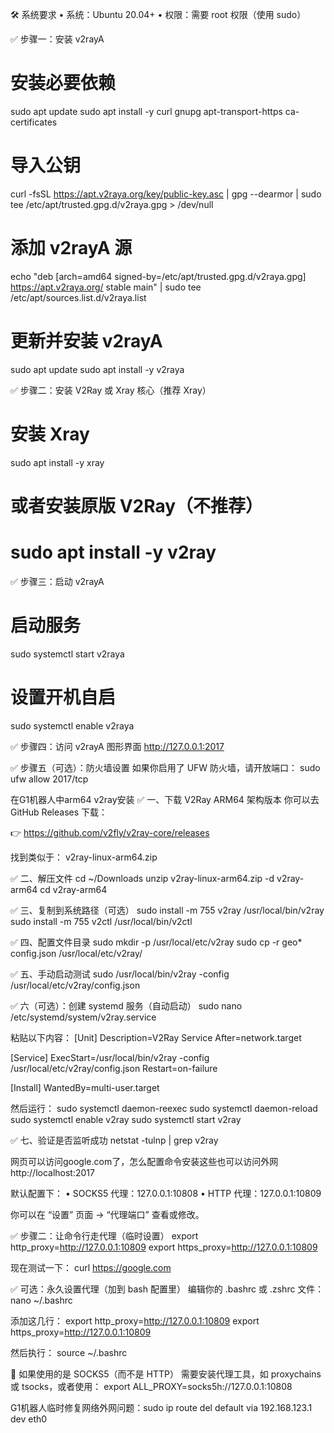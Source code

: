 🛠️ 系统要求
	•	系统：Ubuntu 20.04+
	•	权限：需要 root 权限（使用 sudo）

✅ 步骤一：安装 v2rayA

# 安装必要依赖
sudo apt update
sudo apt install -y curl gnupg apt-transport-https ca-certificates

# 导入公钥
curl -fsSL https://apt.v2raya.org/key/public-key.asc | gpg --dearmor | sudo tee /etc/apt/trusted.gpg.d/v2raya.gpg > /dev/null

# 添加 v2rayA 源
echo "deb [arch=amd64 signed-by=/etc/apt/trusted.gpg.d/v2raya.gpg] https://apt.v2raya.org/ stable main" | sudo tee /etc/apt/sources.list.d/v2raya.list

# 更新并安装 v2rayA
sudo apt update
sudo apt install -y v2raya

✅ 步骤二：安装 V2Ray 或 Xray 核心（推荐 Xray）
# 安装 Xray
sudo apt install -y xray

# 或者安装原版 V2Ray（不推荐）
# sudo apt install -y v2ray

✅ 步骤三：启动 v2rayA
# 启动服务
sudo systemctl start v2raya

# 设置开机自启
sudo systemctl enable v2raya

✅ 步骤四：访问 v2rayA 图形界面
http://127.0.0.1:2017

✅ 步骤五（可选）：防火墙设置
如果你启用了 UFW 防火墙，请开放端口：
sudo ufw allow 2017/tcp


在G1机器人中arm64 v2ray安装
✅ 一、下载 V2Ray ARM64 架构版本
你可以去 GitHub Releases 下载：

👉 https://github.com/v2fly/v2ray-core/releases

找到类似于：
v2ray-linux-arm64.zip

✅ 二、解压文件
cd ~/Downloads
unzip v2ray-linux-arm64.zip -d v2ray-arm64
cd v2ray-arm64

✅ 三、复制到系统路径（可选）
sudo install -m 755 v2ray /usr/local/bin/v2ray
sudo install -m 755 v2ctl /usr/local/bin/v2ctl

✅ 四、配置文件目录
sudo mkdir -p /usr/local/etc/v2ray
sudo cp -r geo* config.json /usr/local/etc/v2ray/

✅ 五、手动启动测试
sudo /usr/local/bin/v2ray -config /usr/local/etc/v2ray/config.json

✅ 六（可选）：创建 systemd 服务（自动启动）
sudo nano /etc/systemd/system/v2ray.service

粘贴以下内容：
[Unit]
Description=V2Ray Service
After=network.target

[Service]
ExecStart=/usr/local/bin/v2ray -config /usr/local/etc/v2ray/config.json
Restart=on-failure

[Install]
WantedBy=multi-user.target

然后运行：
sudo systemctl daemon-reexec
sudo systemctl daemon-reload
sudo systemctl enable v2ray
sudo systemctl start v2ray

✅ 七、验证是否监听成功
netstat -tulnp | grep v2ray

网页可以访问google.com了，怎么配置命令安装这些也可以访问外网
http://localhost:2017

默认配置下：
	•	SOCKS5 代理：127.0.0.1:10808
	•	HTTP 代理：127.0.0.1:10809

你可以在 “设置” 页面 → “代理端口” 查看或修改。

✅ 步骤二：让命令行走代理（临时设置）
export http_proxy=http://127.0.0.1:10809
export https_proxy=http://127.0.0.1:10809

现在测试一下：
curl https://google.com

✅ 可选：永久设置代理（加到 bash 配置里）
编辑你的 .bashrc 或 .zshrc 文件：
nano ~/.bashrc

添加这几行：
export http_proxy=http://127.0.0.1:10809
export https_proxy=http://127.0.0.1:10809

然后执行：
source ~/.bashrc

🔄 如果使用的是 SOCKS5（而不是 HTTP）
需要安装代理工具，如 proxychains 或 tsocks，或者使用：
export ALL_PROXY=socks5h://127.0.0.1:10808

G1机器人临时修复网络外网问题：sudo ip route del default via 192.168.123.1 dev eth0
